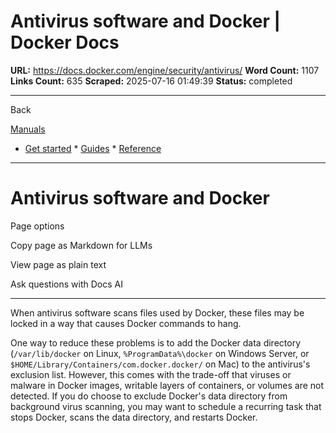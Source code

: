 # Antivirus software and Docker | Docker Docs

**URL:** https://docs.docker.com/engine/security/antivirus/
**Word Count:** 1107
**Links Count:** 635
**Scraped:** 2025-07-16 01:49:39
**Status:** completed

---

Back

[Manuals](https://docs.docker.com/manuals/)

  * [Get started](https://docs.docker.com/get-started/)   * [Guides](https://docs.docker.com/guides/)   * [Reference](https://docs.docker.com/reference/)

* * *

# Antivirus software and Docker

Page options

Copy page as Markdown for LLMs

View page as plain text

Ask questions with Docs AI

* * *

When antivirus software scans files used by Docker, these files may be locked in a way that causes Docker commands to hang.

One way to reduce these problems is to add the Docker data directory \(`/var/lib/docker` on Linux, `%ProgramData%\docker` on Windows Server, or `$HOME/Library/Containers/com.docker.docker/` on Mac\) to the antivirus's exclusion list. However, this comes with the trade-off that viruses or malware in Docker images, writable layers of containers, or volumes are not detected. If you do choose to exclude Docker's data directory from background virus scanning, you may want to schedule a recurring task that stops Docker, scans the data directory, and restarts Docker.